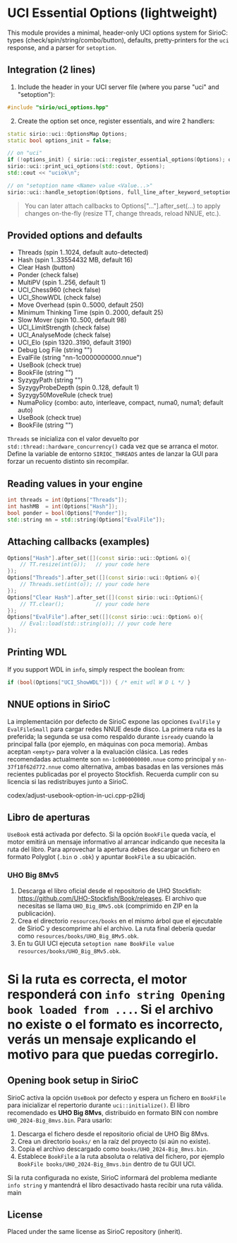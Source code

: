 # UCI Essential Options (lightweight)

This module provides a minimal, header-only UCI options system for SirioC:
types (check/spin/string/combo/button), defaults, pretty-printers for the
`uci` response, and a parser for `setoption`.

## Integration (2 lines)
1) Include the header in your UCI server file (where you parse "uci" and "setoption"):

```cpp
#include "sirio/uci_options.hpp"
```

2) Create the option set once, register essentials, and wire 2 handlers:

```cpp
static sirio::uci::OptionsMap Options;
static bool options_init = false;

// on "uci"
if (!options_init) { sirio::uci::register_essential_options(Options); options_init = true; }
sirio::uci::print_uci_options(std::cout, Options);
std::cout << "uciok\n";

// on "setoption name <Name> value <Value...>"
sirio::uci::handle_setoption(Options, full_line_after_keyword_setoption);
```

> You can later attach callbacks to Options["..."].after_set(...) to apply
> changes on-the-fly (resize TT, change threads, reload NNUE, etc.).

## Provided options and defaults
- Threads (spin 1..1024, default auto-detected)
- Hash (spin 1..33554432 MB, default 16)
- Clear Hash (button)
- Ponder (check false)
- MultiPV (spin 1..256, default 1)
- UCI_Chess960 (check false)
- UCI_ShowWDL (check false)
- Move Overhead (spin 0..5000, default 250)
- Minimum Thinking Time (spin 0..2000, default 25)
- Slow Mover (spin 10..500, default 98)
- UCI_LimitStrength (check false)
- UCI_AnalyseMode (check false)
- UCI_Elo (spin 1320..3190, default 3190)
- Debug Log File (string "")
- EvalFile (string "nn-1c0000000000.nnue")
- UseBook (check true)
- BookFile (string "")
- SyzygyPath (string "")
- SyzygyProbeDepth (spin 0..128, default 1)
- Syzygy50MoveRule (check true)
- NumaPolicy (combo: auto, interleave, compact, numa0, numa1; default auto)
- UseBook (check true)
- BookFile (string "")

`Threads` se inicializa con el valor devuelto por
`std::thread::hardware_concurrency()` cada vez que se arranca el motor. Define
la variable de entorno `SIRIOC_THREADS` antes de lanzar la GUI para forzar un
recuento distinto sin recompilar.

## Reading values in your engine
```cpp
int threads = int(Options["Threads"]);
int hashMB  = int(Options["Hash"]);
bool ponder = bool(Options["Ponder"]);
std::string nn = std::string(Options["EvalFile"]);
```

## Attaching callbacks (examples)
```cpp
Options["Hash"].after_set([](const sirio::uci::Option& o){
    // TT.resize(int(o));   // your code here
});
Options["Threads"].after_set([](const sirio::uci::Option& o){
    // Threads.set(int(o)); // your code here
});
Options["Clear Hash"].after_set([](const sirio::uci::Option&){
    // TT.clear();          // your code here
});
Options["EvalFile"].after_set([](const sirio::uci::Option& o){
    // Eval::load(std::string(o)); // your code here
});
```

## Printing WDL
If you support WDL in `info`, simply respect the boolean from:
```cpp
if (bool(Options["UCI_ShowWDL"])) { /* emit wdl W D L */ }
```

## NNUE options in SirioC

La implementación por defecto de SirioC expone las opciones `EvalFile` y `EvalFileSmall` para cargar
redes NNUE desde disco. La primera ruta es la preferida; la segunda se usa como respaldo durante
`isready` cuando la principal falla (por ejemplo, en máquinas con poca memoria). Ambas aceptan
`<empty>` para volver a la evaluación clásica. Las redes recomendadas actualmente son
`nn-1c0000000000.nnue` como principal y `nn-37f18f62d772.nnue` como alternativa, ambas basadas en
las versiones más recientes publicadas por el proyecto Stockfish. Recuerda cumplir con su licencia
si las redistribuyes junto a SirioC.

 codex/adjust-usebook-option-in-uci.cpp-p2lidj
## Libro de aperturas

`UseBook` está activada por defecto. Si la opción `BookFile` queda vacía, el motor emitirá un mensaje
informativo al arrancar indicando que necesita la ruta del libro. Para aprovechar la apertura debes
descargar un fichero en formato Polyglot (`.bin` o `.obk`) y apuntar `BookFile` a su ubicación.

### UHO Big 8Mv5

1. Descarga el libro oficial desde el repositorio de UHO Stockfish: <https://github.com/UHO-Stockfish/Book/releases>.
   El archivo que necesitas se llama `UHO_Big_8Mv5.obk` (comprimido en ZIP en la publicación).
2. Crea el directorio `resources/books` en el mismo árbol que el ejecutable de SirioC y descomprime ahí el archivo.
   La ruta final debería quedar como `resources/books/UHO_Big_8Mv5.obk`.
3. En tu GUI UCI ejecuta `setoption name BookFile value resources/books/UHO_Big_8Mv5.obk`.

Si la ruta es correcta, el motor responderá con `info string Opening book loaded from ...`. Si el
archivo no existe o el formato es incorrecto, verás un mensaje explicando el motivo para que puedas
corregirlo.
=======
## Opening book setup in SirioC

SirioC activa la opción `UseBook` por defecto y espera un fichero en `BookFile`
para inicializar el repertorio durante `uci::initialize()`. El libro recomendado
es **UHO Big 8Mvs**, distribuido en formato BIN con nombre
`UHO_2024-Big_8mvs.bin`. Para usarlo:

1. Descarga el fichero desde el repositorio oficial de UHO Big 8Mvs.
2. Crea un directorio `books/` en la raíz del proyecto (si aún no existe).
3. Copia el archivo descargado como `books/UHO_2024-Big_8mvs.bin`.
4. Establece `BookFile` a la ruta absoluta o relativa del fichero, por ejemplo
   `BookFile books/UHO_2024-Big_8mvs.bin` dentro de tu GUI UCI.

Si la ruta configurada no existe, SirioC informará del problema mediante
`info string` y mantendrá el libro desactivado hasta recibir una ruta válida.
 main

## License
Placed under the same license as SirioC repository (inherit).
